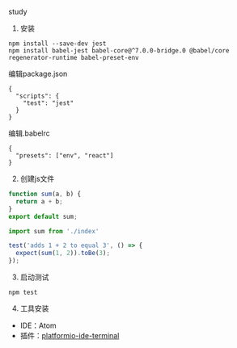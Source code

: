 study
1. 安装

  ```
  npm install --save-dev jest
  npm install babel-jest babel-core@^7.0.0-bridge.0 @babel/core regenerator-runtime babel-preset-env
  ```
  编辑package.json

  ```
  {
    "scripts": {
      "test": "jest"
    }
  }
  ```

  编辑.babelrc
  ```
  {
    "presets": ["env", "react"]
  }
  ```

2. 创建js文件

  ```js
  function sum(a, b) {
    return a + b;
  }
  export default sum;
  ```

  ```js
  import sum from './index'

  test('adds 1 + 2 to equal 3', () => {
    expect(sum(1, 2)).toBe(3);
  });
  ```

3. 启动测试

  ```
  npm test
  ```

4. 工具安装

  - IDE：Atom
  - 插件：[platformio-ide-terminal](https://github.com/platformio/platformio-atom-ide-terminal)
